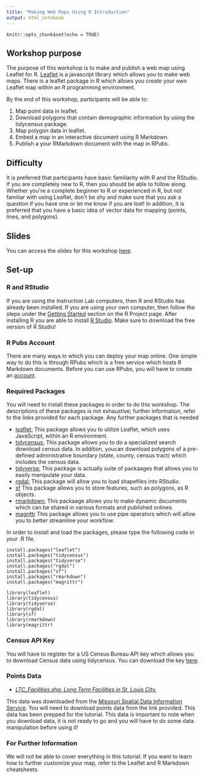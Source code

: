 ```yaml
---
title: "Making Web Maps Using R Introduction"
output: html_notebook
---
```

```{r setup, include=FALSE}
knitr::opts_chunk$set(echo = TRUE)
```

## Workshop purpose
The purpose of this workshop is to make and publish a web map using Leaflet for R. [Leaflet](https://leafletjs.com/) is a javascript library which allows you to make web maps. There is a leaflet package in R which allows you create your own Leaflet map within an R programming environment. 

By the end of this workshop, participants will be able to:

  1. Map point data in leaflet.
  2. Download polygons that contain demographic information by using the tidycensus package.
  3. Map polygon data in leaflet.
  4. Embed a map in an interactive document using R Markdown.
  5. Publish a your RMarkdown document with the map in RPubs.

## Difficulty
It is preferred that participants have basic familiarity with R and the RStudio. If you are completely new to R, then you should be able to follow along. Whether you're a complete beginner to R or experienced in R, but not familiar with using Leaflet, don't be shy and make sure that you ask a question if you have one or 
let me know if you are lost! In addition, it is preferred that you have a basic idea of vector data for mapping (points, lines, and polygons).

## Slides
You can access the slides for this workshop [here](https://momiji15.github.io/wustl_rwebmap/WMWR2019.html).

## Set-up

### R and RStudio
If you are using the Instruction Lab computers, then R and RStudio has already been installed. If you are using your own computer, then follow the steps under the [Getting Started](https://www.r-project.org/) section on the R Project page. After installing R you are able to install [R Studio](https://www.rstudio.com/products/rstudio/download/). Make sure to download the free version of 
R Studio!

### R Pubs Account
There are many ways in which you can deploy your map online. One simple way to do this is through RPubs which is a free service which hosts R Markdown documents. Before you can use RPubs, you will have to create an [account](https://rpubs.com/users/new).

### Required Packages
You will need to install these packages in order to do this workshop. The descriptions of these packages
is not exhaustive; further information, refer to the links provided for each package. Any further packages
that is needed 

- [leaflet:](http://rstudio.github.io/leaflet/) This package allows you to utilize Leaflet, which uses JavaScript, within an R environment.
- [tidycensus:](https://walkerke.github.io/tidycensus/) This package allows you to do a specialized search download census data. In addition, youcan download polygons of a pre-defined administrative boundary (state, county, census tract) which includes the census data.
- [tidyverse:](https://www.tidyverse.org/) This package is actually suite of packaages that allows you to easily manipulate your data.
- [rgdal:](https://cran.r-project.org/web/packages/rgdal/rgdal.pdf) This package will allow you to load shapefiles into RStudio.
- [sf](https://r-spatial.github.io/sf/articles/sf1.html) This package allows you to store features, such as polygons, as R objects.
- [rmarkdown:](https://rmarkdown.rstudio.com/) This packaage allows you to make dynamic documents which can be shared in various formats and published onlines.
- [magrittr](https://magrittr.tidyverse.org/) This package allows you to use pipe operators which will 
allow you to better streamline your workflow.

In order to install and load the packages, please type the following code in your .R file.

```{r, eval = FALSE}
install.packages("leaflet")
install.packages("tidycensus")
install.packages("tidyverse")
install.packages("rgdal")
install.packages("sf")
install.packages("rmarkdown")
install.packages("magrittr")

library(leaflet)
library(tidycensus)
library(tidyverse)
library(rgdal)
library(sf)
library(rmarkdown)
library(magrittr)
```

### Census API Key
You will have to register for a US Census Bureau API key which allows you to download Census data using tidycensus. You can download the key [here](https://api.census.gov/data/key_signup.html).

### Points Data
- [*LTC_Facilities.shp: Long Term Facilities in St. Louis City.*](https://wustl.box.com/s/ge36cnzd4wwdqeklmjqejoq9pkrrqhnt)

This data was downloaded from the [Missouri Spatial Data Information Service](http://msdis.missouri.edu/). You will need to download points data from the link provided. This data has been prepped for the tutorial. This data is important to note when you download data, it is not ready to go and you will have to do some data manipulation before using it!


### For Further Information
We will not be able to cover everything in this tutorial. If you want to learn how to further customize your map, refer to the Leaflet and R Markdown cheatsheets.
